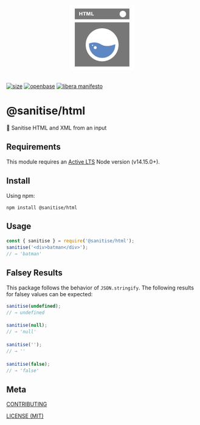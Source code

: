 [size]: https://packagephobia.now.sh/badge?p=@sanitise/html
[size-url]: https://packagephobia.now.sh/result?p=@sanitise/html

<div align="center">
  <img width="170" src="https://raw.githubusercontent.com/openbasehq/sanitise/master/assets/html.svg?token=AAASUU4QFDZTCH7RMPXT6STBQW3NY" /><br/><br/>
</div>

[![size][size]][size-url]
[![openbase](https://img.shields.io/badge/view%20on-openbase-blue)](https://openbase.com/js/%40sanitise%2Fhtml)
[![libera manifesto](https://img.shields.io/badge/libera-manifesto-lightgrey.svg)](https://liberamanifesto.com)

# @sanitise/html

🧼 Sanitise HTML and XML from an input

## Requirements

This module requires an [Active LTS](https://github.com/nodejs/Release) Node version (v14.15.0+).

## Install

Using npm:

```console
npm install @sanitise/html
```

## Usage

```js
const { sanitise } = require('@sanitise/html');
sanitise('<div>batman</div>');
// → 'batman'
```

## Falsey Results

This package follows the behavior of `JSON.stringify`. The following results for falsey values can be expected:

```js
sanitise(undefined);
// → undefined

sanitise(null);
// → 'null'

sanitise('');
// → ''

sanitise(false);
// → 'false'
```

## Meta

[CONTRIBUTING](/.github/CONTRIBUTING.md)

[LICENSE (MIT)](/LICENSE)
